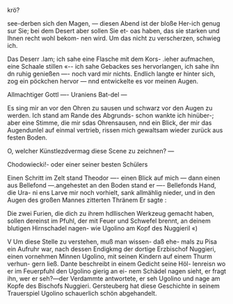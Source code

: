 krö?

see-derben sich den Magen, — diesen Abend ist der bloße
Her-ich genug sur Sie; bei dem Desert aber sollen Sie et-
oas haben, das sie starken und Ihnen recht wohl bekom-
nen wird. Um das nicht zu verscherzen, schwieg ich.

Das Deserr .lam; ich sahe eine Flasche mit dem Kors-
.ieher aufmachen, eine Schaale stillen «-- ich sahe Gebackes
ses hervorlangen, ich sahe ihn dn ruhig genießen —- noch
vard mir nichts. Endlich langte er hinter sich, zog ein
pöckchen hervor — nnd entwickelte es vor meinen Augen.

Allmachtiger Gottl —- Uraniens Bat-del —

Es sing mir an vor den Ohren zu sausen und schwarz vor
den Augen zu werden. Ich stand am Rande des Abgrunds-
schon wankte ich hinüber-; aber eine Stimme, die mir sdas
Ohrensausen, nnd ein Blick, der mir das Augendunlel auf
einmal vertrieb, rissen mich gewaltsam wieder zurück aus
festen Boden.

O, welcher Künstlezdvermag diese Scene zu zeichnen? —

Chodowiecki!- oder einer seiner besten Schülers

Einen Schritt im Zelt stand Theodor —- einen Blick
auf mich — dann einen aus Bellefond —.angehestet an
den Boden stand er —- Bellefonds Hand, die Ura-
ni ens Larve mir noch vorhielt, sank allmählig nieder, und
in den Augen des großen Mannes zitterten Thränem Er sagte :

Die zwei Furien, die dich zu ihrem hdllischen Werkzeug
gemacht haben, sollen dereinst im Pfuhl, der mit Feuer und
Schwefel brennt, an deinem blutigen Hirnschadel nagen-
wie Ugolino am Kopf des Nuggieril «)

 

 

V Um diese Stelle zu verstehen, muß man wissen- daß ehe-
mals zu Pisa ein Aufruhr war, nach dessen Endigkmg der
dortige Erzbischof Nuggieri, einen vornehmen Minnen
Ugolino, mit seinen Kindern auf einem Thurm verhun-
gern ließ. Dante beschreibt in einem Gedicht seine Höl-
lenreisn wo er im Feuerpfuhl den Ugolino gierig an ei-
nem Schädel nagen sieht, er fragt ihn, wer er seh?—der
Verdammte antwortete, er seh Ugolino und nage am
Kopfe des Bischofs Nuggieri. Gersteuberg hat diese
Geschichte in seinem Trauerspiel Ugolino schauerlich schön
abgehandelt.

